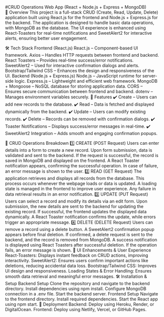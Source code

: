 #CRUD Operations Web App (React + Node.js + Express + MongoDB)
<br>
📌 Overview
This project is a full-stack CRUD (Create, Read, Update, Delete) application built using React.js for the frontend and Node.js + Express.js for the backend. The application is designed to handle basic data operations, with MongoDB as the database. The UI experience is enhanced using React-Toasters for real-time notifications and SweetAlert2 for interactive alerts, ensuring better user engagement.

🛠 Tech Stack
Frontend (React.js)
React.js – Component-based UI framework.
Axios – Handles HTTP requests between frontend and backend.
React Toasters – Provides real-time success/error notifications.
SweetAlert2 – Used for interactive confirmation dialogs and alerts.
Bootstrap/Tailwind CSS – Enhances the design and responsiveness of the UI.
Backend (Node.js + Express.js)
Node.js – JavaScript runtime for server-side logic.
Express.js – Lightweight and efficient web framework.
MongoDB + Mongoose – NoSQL database for storing application data.
CORS – Ensures secure communication between frontend and backend.
dotenv – Manages environment variables securely.
🚀 Features
✔️ Create – Users can add new records to the database.
✔️ Read – Data is fetched and displayed dynamically from the backend.
✔️ Update – Users can modify existing records.
✔️ Delete – Records can be removed with confirmation dialogs.
✔️ Toaster Notifications – Displays success/error messages in real-time.
✔️ SweetAlert2 Integration – Adds smooth and engaging confirmation popups.

🔧 CRUD Operations Breakdown
1️⃣ CREATE (POST Request)
Users can enter details into a form to create a new record.
Upon form submission, data is validated and sent to the backend.
If the request is successful, the record is saved in MongoDB and displayed on the frontend.
A React Toaster notification appears, confirming the successful operation.
In case of failure, an error message is shown to the user.
2️⃣ READ (GET Request)
The application retrieves and displays all records from the database.
This process occurs whenever the webpage loads or data is updated.
A loading state is managed in the frontend to improve user experience.
Any failure in data retrieval results in an error notification.
3️⃣ UPDATE (PUT Request)
Users can select a record and modify its details via an edit form.
Upon submission, the new details are sent to the backend for updating the existing record.
If successful, the frontend updates the displayed data dynamically.
A React Toaster notification confirms the update, while errors trigger an appropriate message.
4️⃣ DELETE (DELETE Request)
Users can remove a record using a delete button.
A SweetAlert2 confirmation popup appears before final deletion.
If confirmed, a delete request is sent to the backend, and the record is removed from MongoDB.
A success notification is displayed using React Toasters after successful deletion.
If the operation fails, an error message is shown.
📸 UI Enhancements & User Experience
React-Toasters: Displays instant feedback on CRUD actions, improving interactivity.
SweetAlert2: Ensures users confirm important actions like deletions, reducing accidental data loss.
Bootstrap/Tailwind CSS: Improves UI design and responsiveness.
Loading States & Error Handling: Ensures smooth data retrieval and meaningful error messages.
🛠 Installation & Setup
Backend Setup
Clone the repository and navigate to the backend directory.
Install dependencies using npm install.
Configure MongoDB connection in a .env file.
Start the backend server.
Frontend Setup
Navigate to the frontend directory.
Install required dependencies.
Start the React app using npm start.
🚀 Deployment
Backend: Deploy using Heroku, Render, or DigitalOcean.
Frontend: Deploy using Netlify, Vercel, or GitHub Pages.
